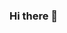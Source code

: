 ### Hi there 👋

<!--
**charan-web/charan-web** is a ✨ _special_ ✨ repository because its `README.md` (this file) appears on your GitHub profile.

Here are some ideas to get you started:

- 🔭 I’m currently working on ...JavaScript Projects to get JOB
- 🌱 I’m currently learning ...React Basics
- 👯 I’m looking to collaborate on ...Anyones Who Loves JavaScript
- 🤔 I’m looking for help with ...Anything
- 💬 Ask me about ...WEB-DEVELOPMENT
- 📫 How to reach me: ...[twitter](https://twitter.com/CH_Charan_)
- 😄 Pronouns: ...He,Myfriend,Bro,Dude...
- ⚡ Fun fact: ...I only know the Basics of REACT
-->

